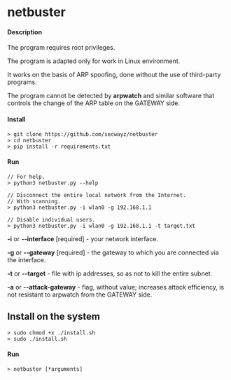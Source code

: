 # netbuster
#### Description
The program requires root privileges.

The program is adapted only for work in Linux environment.

It works on the basis of ARP spoofing, done without the use of third-party programs.

The program cannot be detected by **arpwatch** and similar software that controls the change of the ARP table on the GATEWAY side.

#### Install
```
> git clone https://github.com/secwayz/netbuster
> cd netbuster
> pip install -r requirements.txt
```

#### Run
```
// For help.
> python3 netbuster.py --help

// Disconnect the entire local network from the Internet.
// With scanning.
> python3 netbuster.py -i wlan0 -g 192.168.1.1

// Disable individual users.
> python3 netbuster.py -i wlan0 -g 192.168.1.1 -t target.txt
```

**-i** or **--interface** [required] - your network interface.

**-g** or **--gateway** [required] - the gateway to which you are connected via the interface.

**-t** or **--target** - file with ip addresses, so as not to kill the entire subnet.

**-a** or **--attack-gateway** - flag, without value; increases attack efficiency, is not resistant to arpwatch from the GATEWAY side.




## Install on the system
```
> sudo chmod +x ./install.sh
> sudo ./install.sh
```

#### Run
```
> netbuster [*arguments]
```

